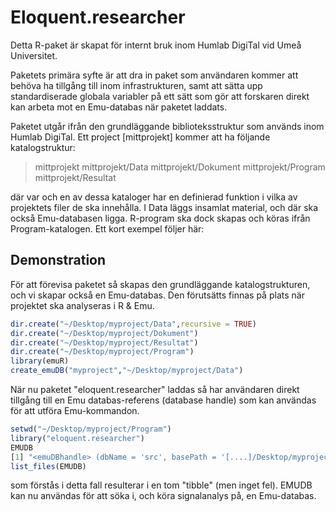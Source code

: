 # Eloquent.researcher

Detta R-paket är skapat för internt bruk inom Humlab DigiTal vid Umeå Universitet.

Paketets primära syfte är att dra in paket som användaren kommer att behöva ha tillgång till inom infrastrukturen, samt att sätta upp standardiserade globala variabler på ett sätt som gör att forskaren direkt kan arbeta mot en Emu-databas när paketet laddats.

Paketet utgår ifrån den grundläggande biblioteksstruktur som används inom Humlab DigiTal. Ett project [mittprojekt] kommer att ha följande katalogstruktur:

> mittprojekt
> mittprojekt/Data
> mittprojekt/Dokument
> mittprojekt/Program
> mittprojekt/Resultat

där var och en av dessa kataloger har en definierad funktion i vilka av projektets filer de ska innehålla. I Data läggs insamlat material, och där ska också Emu-databasen ligga. R-program ska dock skapas och köras ifrån Program-katalogen. Ett kort exempel följer här:

## Demonstration

För att förevisa paketet så skapas den grundläggande katalogstrukturen, och vi skapar också en Emu-databas. 
Den förutsätts finnas på plats när projektet ska analyseras i R & Emu.

```r
dir.create("~/Desktop/myproject/Data",recursive = TRUE)
dir.create("~/Desktop/myproject/Dokument")
dir.create("~/Desktop/myproject/Resultat")
dir.create("~/Desktop/myproject/Program")
library(emuR)
create_emuDB("myproject","~/Desktop/myproject/Data")
```
När nu paketet "eloquent.researcher" laddas så har användaren direkt tillgång till en Emu databas-referens (database handle) som kan användas för att utföra Emu-kommandon.

```r
setwd("~/Desktop/myproject/Program")
library("eloquent.researcher")
EMUDB
[1] "<emuDBhandle> (dbName = 'src', basePath = '[....]/Desktop/myproject/Data/myproject_emuDB')"
list_files(EMUDB)
```
som förstås i detta fall resulterar i en tom "tibble" (men inget fel). EMUDB kan nu användas för att söka i, och köra signalanalys på, en Emu-databas. 
